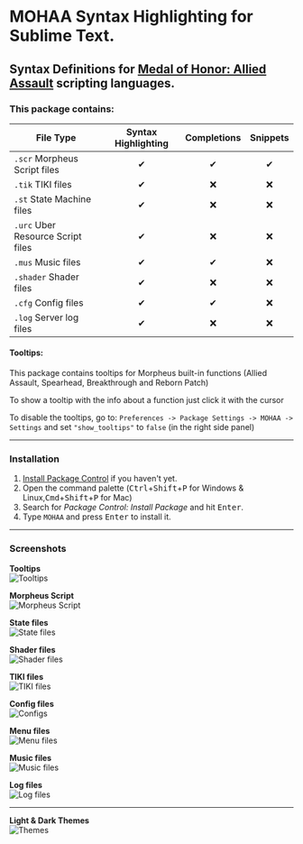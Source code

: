 # MOHAA Syntax Highlighting for Sublime Text.
## Syntax Definitions for [Medal of Honor: Allied Assault](https://en.wikipedia.org/wiki/Medal_of_Honor:_Allied_Assault) scripting languages.

### This package contains:

|File Type|Syntax Highlighting|Completions|Snippets|
|---------|:-----------------:|:---------:|:------:|
|`.scr` Morpheus Script files|✔|✔|✔|
|`.tik` TIKI files|✔|❌|❌|
|`.st` State Machine files|✔|❌|❌|
|`.urc` Uber Resource Script files|✔|❌|❌|
|`.mus` Music files|✔|✔|❌|
|`.shader` Shader files|✔|❌|❌|
|`.cfg` Config files|✔|✔|❌|
|`.log` Server log files|✔|❌|❌|

#### Tooltips:

This package contains tooltips for Morpheus built-in functions (Allied Assault, Spearhead, Breakthrough and Reborn Patch)

To show a tooltip with the info about a function just click it with the cursor

To disable the tooltips, go to:
`Preferences -> Package Settings -> MOHAA -> Settings`
and set `"show_tooltips"` to `false` (in the right side panel)
_____________________________________________________________

### Installation

1. [Install Package Control](https://packagecontrol.io/installation) if you haven't yet.
2. Open the command palette (<kbd>Ctrl</kbd>+<kbd>Shift</kbd>+<kbd>P</kbd> for Windows & Linux,<kbd>Cmd</kbd>+<kbd>Shift</kbd>+<kbd>P</kbd> for Mac)
3. Search for _Package Control: Install Package_ and hit <kbd>Enter</kbd>.
4. Type `MOHAA` and press <kbd>Enter</kbd> to install it.

_____________________________________________________________

### Screenshots

**Tooltips**  
![Tooltips](screenshots/tooltips.gif)

**Morpheus Script**  
![Morpheus Script](screenshots/mohaa.scr.png)

**State files**  
![State files](screenshots/mohaa.st.png)

**Shader files**  
![Shader files](screenshots/mohaa.shader.png)

**TIKI files**  
![TIKI files](screenshots/mohaa.tik.png)

**Config files**  
![Configs](screenshots/mohaa.cfg.png)

**Menu files**  
![Menu files](screenshots/mohaa.urc.png)

**Music files**  
![Music files](screenshots/mohaa.mus.png)

**Log files**  
![Log files](screenshots/mohaa.log.png)

_____________________________________________________________


**Light & Dark Themes**  
![Themes](screenshots/themes.gif)
